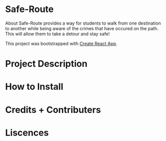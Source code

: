 # Safe-Route

About
Safe-Route provides a way for students to walk from one destination to another while being aware of the crimes that have occured on the path. This will allow them to take a detour and stay safe!

This project was bootstrapped with [Create React App](https://github.com/facebook/create-react-app).


# Project Description
 
 
 
 # How to Install
 
 
 
 # Credits + Contributers
 
 
 
 # Liscences
